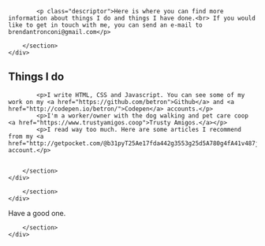 <html lang="en">
<head>

<meta charset="UTF-8"/>
<meta name="viewport" content="width=device-width, initial-scale=1">

<title>Brendan Tronconi </title>
<meta name="author" content="Brendan Tronconi">

<meta name="language" content="en"/>
<meta name="description" content="Freelance Front-End Web Developer, Brooklyn, New York, N.Y."/>


<link rel="shortcut icon" href="http://brendantronconi.com/favicon.ico">

<meta name="viewport" content="width=device-width, user-scalable=yes, initial-scale=1, user-scalable=1"/>


</head>
<body>




<div class="full-width">
	<div class="wrapper container">
		<section class="main main--wider">
			
			<p class="descriptor">Here is where you can find more information about things I do and things I have done.<br> If you would like to get in touch with me, you can send an e-mail to brendantronconi@gmail.com</p>

		</section>
	</div>
</div>


<div class="full-width-rev">
	<div class="wrapper container">
		<section class="main main--wider">
			


<div class="full-width">
	<div class="wrapper container">
		<section class="main main--wider">
			<h2 class="descriptor">Things I do</h2>
			
			<p>I write HTML, CSS and Javascript. You can see some of my work on my <a href="https://github.com/betron">Github</a> and <a href="http://codepen.io/betron/">Codepen</a> accounts.</p>
			<p>I'm a worker/owner with the dog walking and pet care coop <a href="https://www.trustyamigos.coop">Trusty Amigos.</a></p>
			<p>I read way too much. Here are some articles I recommend from my <a href="http://getpocket.com/@b31pyT25Ae17fda442g3553g25d5A780g4fA41v487jsQyZgn9c28f1bUp6YI0l1">Pocket</a> account.</p>
 
			
		</section>
	</div>
</div>

<div class="full-width-rev">
	<div class="wrapper container">
		<section class="main main--wider">
			

		</section>
	</div>
</div>








<footer class="full-width-rev">
	<div class="wrapper container">
		<section class="main main--wider">
			<p>Have a good one.
			

		</section>
	</div>
</footer>


</body>
</html>
